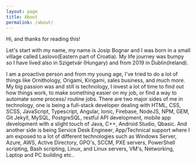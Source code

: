 ```yaml
---
layout: page
title: About
permalink: /about/
---
```


Hi, and thanks for reading this!

Let's start with my name, my name is Josip Bognar and I was born in a small village called Laslovo(Eastern part of Croatia). My life journey was bumpy so I have lived also in Szigetvár (Hungary) and from 2019 in Dublin(Ireland).

I am a proactive person and from my young age, I've tried to do a lot of things like Ornithology, Origami, Kirigami, sales business, and much more. My big passion was and still is technology, I invest a lot of time to find out how things work, to make something easier on my job, or find a way to automate some process/ routine jobs.
There are two major sides of me in technology, one is being a full-stack developer dealing with HTML, CSS, SCSS, JavaScript, Typescript, Angular, Ionic, Firebase, NodeJS, NPM, GEM, Git Jekyll, MySQL, PostgreSQL, restful API development, mobile app development with a slight touch of Java, C++, Android Studio, Qbasic. And another side is being Service Desk Engineer, App/Technical support where I am exposed to a lot of different technologies such as Windows Server, Azure, AWS, Active Directory, GPO's, SCCM, PXE servers, PowerShell scripting, Bash scripting, Linux, and Linux servers, VM's, Networking, Laptop and PC building etc..

